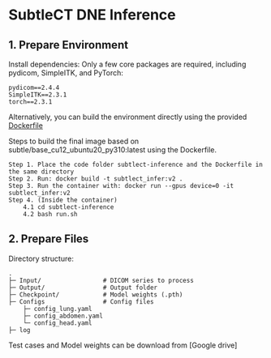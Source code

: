# SubtleCT DNE Inference

##  1. Prepare Environment
Install dependencies:
Only a few core packages are required, including pydicom, SimpleITK, and PyTorch:

```
pydicom==2.4.4
SimpleITK==2.3.1
torch==2.3.1
```

Alternatively, you can build the environment directly using the provided [Dockerfile](https://github.com/ZhangZhiHao233/subtlect-inference/blob/main/Dockerfile)

Steps to build the final image based on subtle/base_cu12_ubuntu20_py310:latest using the Dockerfile.

```
Step 1. Place the code folder subtlect-inference and the Dockerfile in the same directory
Step 2. Run: docker build -t subtlect_infer:v2 .
Step 3. Run the container with: docker run --gpus device=0 -it subtlect_infer:v2
Step 4. (Inside the container)
	4.1 cd subtlect-inference
	4.2 bash run.sh
```
##  2. Prepare Files
Directory structure:
```
.
├─ Input/                 # DICOM series to process
├─ Output/                # Output folder
├─ Checkpoint/            # Model weights (.pth)
├─ Configs				  # Config files
	├─ config_lung.yaml
	├─ config_abdomen.yaml
	└─ config_head.yaml    
├─ log   
```
Test cases and Model weights can be download from [Google drive]